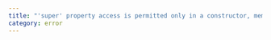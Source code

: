 ```yaml
---
title: "'super' property access is permitted only in a constructor, member function, or member accessor of a derived class."
category: error
---
```

